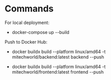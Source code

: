 # Commands
For local deployment: 
 - docker-compose up --build

Push to Docker Hub:
- docker buildx build --platform linux/amd64 -t mitechworld/backend:latest backend --push

- docker buildx build --platform linux/amd64 -t mitechworld/frontend:latest frontend --push